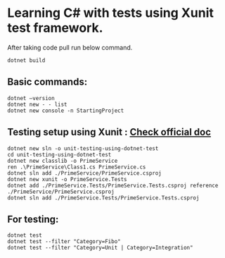 # Learning C# with tests using Xunit test framework.

After taking code pull run below command.

```
dotnet build
```

## Basic commands:

```
dotnet —version
dotnet new - - list
dotnet new console -n StartingProject
```

## Testing setup using Xunit : [ Check official doc](https://learn.microsoft.com/en-gb/dotnet/core/testing/unit-testing-with-dotnet-test)

```
dotnet new sln -o unit-testing-using-dotnet-test
cd unit-testing-using-dotnet-test
dotnet new classlib -o PrimeService
ren .\PrimeService\Class1.cs PrimeService.cs
dotnet sln add ./PrimeService/PrimeService.csproj
dotnet new xunit -o PrimeService.Tests
dotnet add ./PrimeService.Tests/PrimeService.Tests.csproj reference ./PrimeService/PrimeService.csproj
dotnet sln add ./PrimeService.Tests/PrimeService.Tests.csproj
```

## For testing:

```
dotnet test
dotnet test --filter "Category=Fibo"
dotnet test --filter "Category=Unit | Category=Integration"
```
